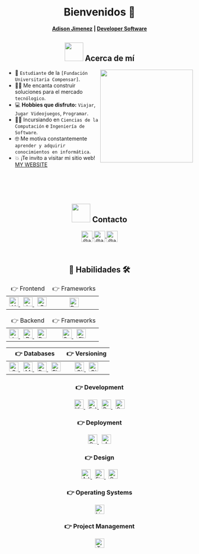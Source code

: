 <h1 align="center">Bienvenidos 👋</h1>
<h4 align="center" style="margin-top: 5; margin-bottom: 10px;">
  <a href="https://www.adisonjimenez.net/" target="blank">Adison Jimenez</a> |
  <a href="https://www.engsoft.app/" target="blank">Developer Software</a>
</h4>

## <div align="center"><picture><img src="https://github.com/7oSkaaa/7oSkaaa/blob/main/Images/about_me.gif?raw=true" width="50px"></picture> Acerca de mí</div>

<picture> <img align="right" src="https://github.com/7oSkaaa/7oSkaaa/blob/main/Images/Right_Side.gif?raw=true" width="250px"></picture>
- :school: `Estudiante` de la `[Fundación Universitaria Compensar]`.
- :technologist: Me encanta construir soluciones para el mercado `tecnólogico`.
- :computer: **Hobbies que disfruto:** `Viajar`, `Jugar Videojuegos`, `Programar`.
- :student: Incursiando en `Ciencias de la Computación` e `Ingeniería de Software`.
- :nerd_face: Me motiva constantemente `aprender y adquirir conocimientos en informática`.
- :boom: ¡Te invito a visitar mi sitio web! [MY WEBSITE](https://www.adisonjimenez.net)
<br/><br/><br/><br/><br/>

## <div align="center"><picture><img src="https://github.com/7oSkaaa/7oSkaaa/blob/main/Images/about_me.gif?raw=true" width="50px"></picture> Contacto</div>

<p align="center">
  <a href="[https://www.youtube.com/@unsimpledev](https://www.tiktok.com/@adisonsjimenez)" target="blank">
    <img align="center" alt="@adisonzenemij" height="30"
      src="https://img.shields.io/badge/YouTube-FF0000?style=for-the-badge&logo=youtube&logoColor=white" />
  </a>
  <a href="[https://www.tiktok.com/@unsimpledev](https://www.youtube.com/@adisonsjimenez)" target="blank">
    <img align="center" alt="@adisonzenemij" height="30"
      src="https://img.shields.io/badge/TikTok-000000?style=for-the-badge&logo=tiktok&logoColor=white" />
  </a>
  <a href="[https://www.linkedin.com/in/azzar-budiyanto/](https://www.linkedin.com/in/adisonjimenez/)" target="blank">
    <img align="center" alt="@adisonzenemij" height="30"
      src="https://img.shields.io/badge/linkedin-%231DA1F2.svg?style=for-the-badge&logo=linkedin&logoColor=white" />
  </a>
</p
<br/><br/>

## <div align="center" width="50px">:open_file_folder: Habilidades 🛠️</div>

<table align="center" width="100%">
  <thead>
    <tr>
      <td align="center">👉 Frontend</td>
      <td align="center">👉 Frameworks</td>
    </tr>
  </thead>
  <tbody>
    <tr>
      <td align="center">
        <a href="#">
          <img alt="HTML5" height="25" src="https://img.shields.io/badge/html5-%23E34F26.svg?style=for-the-badge&logo=html5&logoColor=white"/>
        </a>
        &nbsp;
        <a href="#">
          <img alt="JavaScript" height="25" src="https://img.shields.io/badge/javascript-%23323330.svg?style=for-the-badge&logo=javascript&logoColor=%23F7DF1E"/>
        </a>
        &nbsp;
        <a href="#">
          <img alt="CSS3" height="25" src="https://img.shields.io/badge/css3-%231572B6.svg?style=for-the-badge&logo=css3&logoColor=white"/>
        </a>
      </td>
      <td align="center">
        <a href="https://getbootstrap.com/" target="_blank">
          <img alt="Bootstrap" height="25" src="https://img.shields.io/badge/bootstrap-%23563D7C.svg?style=for-the-badge&logo=bootstrap&logoColor=white">
        </a>
      </td>
    </tr>
  </tbody>
</table>

<table align="center" width="100%">
  <thead>
    <tr>
      <td align="center">👉 Backend</td>
      <td align="center">👉 Frameworks</td>
    </tr>
  </thead>
  <tbody>
    <tr>
      <td align="center">
        <a href="https://www.java.com/en/">
          <img alt="Java" height="25" src="https://img.shields.io/badge/Java-ED8B00?style=for-the-badge&logo=java&logoColor=white"/>
        </a>
        &nbsp;
        <a href="https://dart.dev/">
          <img alt="DART" height="25" src="https://img.shields.io/badge/Dart-0175C2?style=for-the-badge&logo=dart&logoColor=white"/>
        </a>
        &nbsp;
        <a href="https://python.org/">
          <img alt="Python" height="25" src="https://img.shields.io/badge/Python-FFD43B?style=for-the-badge&logo=python&logoColor=darkgreen"/>
        </a>
      </td>
      <td align="center">
        <a href="#">
          <img alt="Spring" height="25" src="https://img.shields.io/badge/spring-%236DB33F.svg?style=for-the-badge&logo=spring&logoColor=white"/>
        </a>
        &nbsp;
        <a href="https://flutter.dev/" target="_blank"> 
           <img alt="Flutter" height="25" src="https://img.shields.io/badge/Flutter-02569B?style=for-the-badge&logo=flutter&logoColor=white">
        </a>
      </td>
    </tr>
  </tbody>
</table>

<table align="center" width="100%">
  <thead>
    <tr>
      <th align="center">👉 Databases</th>
      <th align="center">👉 Versioning</th>
    </tr>
  </thead>
  <tbody>
    <tr>
      <td align="center">
        <a href="https://www.sqlite.org/">
          <img alt="SQLite" height="25" src="https://img.shields.io/badge/SQLite-07405E?style=for-the-badge&logo=sqlite&logoColor=white"/>
        </a>
        &nbsp;
        <a href="https://www.mysql.com/">
          <img alt="MySQL" height="25" src="https://img.shields.io/badge/MySQL-00000F?style=for-the-badge&logo=mysql&logoColor=white"/>
        </a>
        &nbsp;
        <a href="https://firebase.google.com/">
          <img alt="Postgres" height="25" src="https://img.shields.io/badge/postgres-%23316192.svg?style=for-the-badge&logo=postgresql&logoColor=white"/>
        </a>
        &nbsp;
        <a href="https://firebase.google.com/">
          <img alt="Firebase" height="25" src="https://img.shields.io/badge/firebase-ffca28?style=for-the-badge&logo=firebase&logoColor=black"/>
        </a>
      </td>
      <td align="center">
        <a href="#">
          <img alt="Git" height="25" src="https://img.shields.io/badge/Git-F05032?style=for-the-badge&logo=git&logoColor=white"/>
        </a>
        &nbsp;
        <a href="#">
          <img alt="GitHub" height="25" src="https://img.shields.io/badge/github-%23121011.svg?style=for-the-badge&logo=github&logoColor=white"/>
        </a>
      </td>
    </tr>
  </tbody>
</table>

<!--
### <div align="center" width="50px">👉 Frontend</div>
<p align="center">
  <a href="#">
    <img alt="HTML5" height="25" src="https://img.shields.io/badge/html5-%23E34F26.svg?style=for-the-badge&logo=html5&logoColor=white"/>
  </a>
  &nbsp;
  <a href="#">
    <img alt="JavaScript" height="25" src="https://img.shields.io/badge/javascript-%23323330.svg?style=for-the-badge&logo=javascript&logoColor=%23F7DF1E"/>
  </a>
  &nbsp;
  <a href="#">
    <img alt="CSS3" height="25" src="https://img.shields.io/badge/css3-%231572B6.svg?style=for-the-badge&logo=css3&logoColor=white"/>
  </a>
</p>

### <div align="center" width="50px">👉 Frameworks</div>
<p align="center">
  <a href="https://getbootstrap.com/" target="_blank"> 
     <img alt="Bootstrap" height="25" src="https://img.shields.io/badge/bootstrap-%23563D7C.svg?style=for-the-badge&logo=bootstrap&logoColor=white">
  </a>
</p>
-->
<!--
### <div align="center" width="50px">👉 Backend</div>
<p align="center">
  <a href="https://www.java.com/en/">
    <img alt="Java" height="25" src="https://img.shields.io/badge/Java-ED8B00?style=for-the-badge&logo=java&logoColor=white"/>
  </a>
  &nbsp;
  <a href="https://dart.dev/">
    <img alt="DART" height="25" src="https://img.shields.io/badge/Dart-0175C2?style=for-the-badge&logo=dart&logoColor=white"/>
  </a>
  &nbsp;
  <a href="https://python.org/">
    <img alt="Python" height="25" src="https://img.shields.io/badge/Python-FFD43B?style=for-the-badge&logo=python&logoColor=darkgreen"/>
  </a>
</p>

### <div align="center" width="50px">👉 Frameworks</div>
<p align="center">
  <a href="#">
    <img alt="Spring" height="25" src="https://img.shields.io/badge/spring-%236DB33F.svg?style=for-the-badge&logo=spring&logoColor=white"/>
  </a>
  &nbsp;
  <a href="https://flutter.dev/" target="_blank"> 
     <img alt="Flutter" height="25" src="https://img.shields.io/badge/Flutter-02569B?style=for-the-badge&logo=flutter&logoColor=white">
  </a>
</p>
-->
<!--
### <div align="center" width="50px">👉 Databases</div>
<p align="center">
  <a href="https://www.sqlite.org/">
    <img alt="SQLite" height="25" src ="https://img.shields.io/badge/SQLite-07405E?style=for-the-badge&logo=sqlite&logoColor=white"/>
  </a>
  &nbsp;
  <a href="https://www.mysql.com/">
    <img alt="MySQL" height="25" src="https://img.shields.io/badge/MySQL-00000F?style=for-the-badge&logo=mysql&logoColor=white">
  </a>
  &nbsp;
  <a href="https://firebase.google.com/">
    <img alt="Postgres" height="25" src ="https://img.shields.io/badge/postgres-%23316192.svg?style=for-the-badge&logo=postgresql&logoColor=white">
  </a>
  &nbsp;
  <a href="https://firebase.google.com/">
    <img alt="Firebase" height="25" src ="https://img.shields.io/badge/firebase-ffca28?style=for-the-badge&logo=firebase&logoColor=black">
  </a>
</p>

### <div align="center" width="50px">👉 Versioning</div>
<p align="center">
  <a href="#">
    <img alt="Git" height="25" src="https://img.shields.io/badge/Git-F05032?style=for-the-badge&logo=git&logoColor=white">
  </a>
  &nbsp;
  <a href="#">
    <img alt="GitHub" height="25" src="https://img.shields.io/badge/github-%23121011.svg?style=for-the-badge&logo=github&logoColor=white">
  </a>
</p>
-->
### <div align="center" width="50px">👉 Development</div>
<p align="center">
  <a href="#">
    <img alt="Visual Studio Code" height="25" src="https://img.shields.io/badge/Visual_Studio_Code-0078D4?style=for-the-badge&logo=visual%20studio%20code&logoColor=white">
  </a>
  &nbsp;
  <a href="#">
    <img alt="Eclipse" height="25" src="https://img.shields.io/badge/Eclipse-FE7A16.svg?style=for-the-badge&logo=Eclipse&logoColor=white">
  </a>
  &nbsp;
  <a href="#">
    <img alt="Postman" height="25" src="https://img.shields.io/badge/Postman-FF6C37?style=for-the-badge&logo=Postman&logoColor=white">
  </a>
  &nbsp;
  <a href="#">
    <img alt="Sonar Lint" height="25" src="https://img.shields.io/badge/SonarLint-CB2029?style=for-the-badge&logo=SONARLINT&logoColor=white">
  </a>
</p>

### <div align="center" width="50px">👉 Deployment</div>
<p align="center">
  <a href="#">
    <img alt="Google Cloud" height="25" src="https://img.shields.io/badge/GoogleCloud-%234285F4.svg?style=for-the-badge&logo=google-cloud&logoColor=white">
  </a>
  &nbsp;
  <a href="#">
    <img alt="AWS" height="25" src="https://img.shields.io/badge/Amazon_AWS-232F3E?style=for-the-badge&logo=amazon-aws&logoColor=white">
  </a>
</p>

### <div align="center" width="50px">👉 Design</div>
<p align="center">
  <a href="#">
    <img alt="Adobe" height="25" src="https://img.shields.io/badge/adobe-%23FF0000.svg?style=for-the-badge&logo=adobe&logoColor=white">
  </a>
  &nbsp;
  <a href="#">
    <img alt="Figma" height="25" src="https://img.shields.io/badge/Figma-F24E1E?style=for-the-badge&logo=figma&logoColor=white">
  </a>
  &nbsp;
  <a href="#">
    <img alt="Canva" height="25" src="https://img.shields.io/badge/Canva-%2300C4CC.svg?style=for-the-badge&logo=Canva&logoColor=white">
  </a>
</p>

### <div align="center" width="50px">👉 Operating Systems</div>
<p align="center">
  <a href="#">
    <img alt="Linux" height="25" src="https://img.shields.io/badge/Linux-FCC624?style=for-the-badge&logo=linux&logoColor=black">
  </a>
</p>

### <div align="center" width="50px">👉 Project Management</div>
<p align="center">
  <a href="#">
    <img alt="Trello" height="25" src="https://img.shields.io/badge/Trello-0052CC?style=for-the-badge&logo=trello&logoColor=white">
  </a>
</p>


